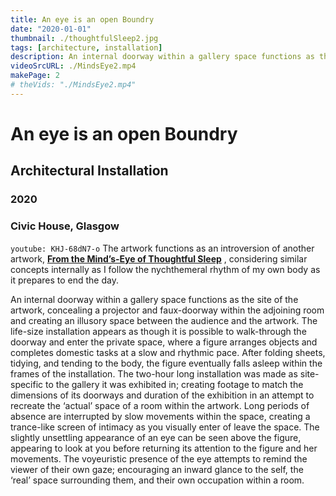 ```yaml
---
title: An eye is an open Boundry
date: "2020-01-01"
thumbnail: ./thoughtfulSleep2.jpg
tags: [architecture, installation]
description: An internal doorway within a gallery space functions as the site of an artwork, concealing a projector and faux-doorway within the adjoining room and creating an illusory space between the audience and the artwork.
videoSrcURL: ./MindsEye2.mp4
makePage: 2
# theVids: "./MindsEye2.mp4"
---
```

# An eye is an open Boundry
## Architectural Installation
### 2020
### Civic House, Glasgow
`youtube: KHJ-68dN7-o`
The artwork functions as an introversion of another artwork, [**From the Mind’s-Eye of Thoughtful Sleep**](https://www.NSFVisualArts.com/fromTheMindsEye/) , considering similar concepts internally as I follow the nychthemeral rhythm of my own body as it prepares to end the day.

An internal doorway within a gallery space functions as the site of the artwork, concealing a projector and faux-doorway within the adjoining room and creating an illusory space between the audience and the artwork. The life-size installation appears as though it is possible to walk-through the doorway and enter the private space, where a figure arranges objects and completes domestic tasks at a slow and rhythmic pace. After folding sheets, tidying, and tending to the body, the figure eventually falls asleep within the frames of the installation. The two-hour long installation was made as site-specific to the gallery it was exhibited in; creating footage to match the dimensions of its doorways and duration of the exhibition in an attempt to recreate the ‘actual’ space of a room within the artwork. Long periods of absence are interrupted by slow movements within the space, creating a trance-like screen of intimacy as you visually enter of leave the space. The slightly unsettling appearance of an eye can be seen above the figure, appearing to look at you before returning its attention to the figure and her movements. The voyeuristic presence of the eye attempts to remind the viewer of their own gaze; encouraging an inward glance to the self, the ‘real’ space surrounding them, and their own occupation within a room.